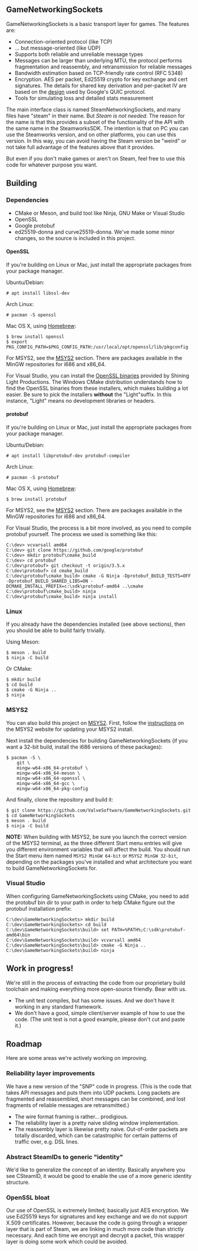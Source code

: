 GameNetworkingSockets
---

GameNetworkingSockets is a basic transport layer for games.  The features are:

* Connection-oriented protocol (like TCP)
* ... but message-oriented (like UDP)
* Supports both reliable and unreliable message types
* Messages can be larger than underlying MTU, the protocol performs
  fragmentation and reassembly, and retransmission for reliable messages
* Bandwidth estimation based on TCP-friendly rate control (RFC 5348)
* Encryption. AES per packet, Ed25519 crypto for key exchange and cert
  signatures. The details for shared key derivation and per-packet IV are
  based on the [design](https://docs.google.com/document/d/1g5nIXAIkN_Y-7XJW5K45IblHd_L2f5LTaDUDwvZ5L6g/edit?usp=sharing)
  used by Google's QUIC protocol.
* Tools for simulating loss and detailed stats measurement

The main interface class is named SteamNetworkingSockets, and many files have
"steam" in their name.  But *Steam is not needed*.  The reason for the name is
that this provides a subset of the functionality of the API with the same name
in the SteamworksSDK.  The intention is that on PC you can use the Steamworks
version, and on other platforms, you can use this version.  In this way, you
can avoid having the Steam version be "weird" or not take full advantage of the
features above that it provides.

But even if you don't make games or aren't on Steam, feel free to use this code
for whatever purpose you want.


## Building

### Dependencies

* CMake or Meson, and build tool like Ninja, GNU Make or Visual Studio
* OpenSSL
* Google protobuf
* ed25519-donna and curve25519-donna.  We've made some minor changes, so the
  source is included in this project.


#### OpenSSL
If you're building on Linux or Mac, just install the appropriate packages from your package manager.

Ubuntu/Debian:
```
# apt install libssl-dev
```

Arch Linux:
```
# pacman -S openssl
```

Mac OS X, using [Homebrew](https://brew.sh):
```
$ brew install openssl
$ export PKG_CONFIG_PATH=$PKG_CONFIG_PATH:/usr/local/opt/openssl/lib/pkgconfig
```

For MSYS2, see the [MSYS2](#msys2) section. There are packages available in
the MinGW repositories for i686 and x86_64.

For Visual Studio, you can install the [OpenSSL
binaries](https://slproweb.com/products/Win32OpenSSL.html) provided by Shining
Light Productions. The Windows CMake distribution understands how to find the
OpenSSL binaries from these installers, which makes building a lot easier. Be
sure to pick the installers **without** the "Light"suffix. In this instance,
"Light" means no development libraries or headers.


#### protobuf

If you're building on Linux or Mac, just install the appropriate packages from your package manager.

Ubuntu/Debian:
```
# apt install libprotobuf-dev protobuf-compiler
```

Arch Linux:
```
# pacman -S protobuf
```

Mac OS X, using [Homebrew](https://brew.sh):
```
$ brew install protobuf
```

For MSYS2, see the [MSYS2](#msys2) section. There are packages available in
the MinGW repositories for i686 and x86_64.

For Visual Studio, the process is a bit more involved, as you need to compile
protobuf yourself. The process we used is something like this:

```
C:\dev> vcvarsall amd64
C:\dev> git clone https://github.com/google/protobuf
C:\dev> mkdir protobuf\cmake_build
C:\dev> cd protobuf
C:\dev\protobuf> git checkout -t origin/3.5.x
C:\dev\protobuf> cd cmake_build
C:\dev\protobuf\cmake_build> cmake -G Ninja -Dprotobuf_BUILD_TESTS=OFF -Dprotobuf_BUILD_SHARED_LIBS=ON -DCMAKE_INSTALL_PREFIX=c:\sdk\protobuf-amd64 ..\cmake
C:\dev\protobuf\cmake_build> ninja
C:\dev\protobuf\cmake_build> ninja install
```


### Linux

If you already have the dependencies installed (see above sections), then you
should be able to build fairly trivially.

Using Meson:

```
$ meson . build
$ ninja -C build
```

Or CMake:

```
$ mkdir build
$ cd build
$ cmake -G Ninja ..
$ ninja
```


### MSYS2

You can also build this project on [MSYS2](https://www.msys2.org). First,
follow the [instructions](https://github.com/msys2/msys2/wiki/MSYS2-installation) on the
MSYS2 website for updating your MSYS2 install.

Next install the dependencies for building GameNetworkingSockets (if you want
a 32-bit build, install the i686 versions of these packages):

```
$ pacman -S \
    git \
    mingw-w64-x86_64-protobuf \
    mingw-w64-x86_64-meson \
    mingw-w64-x86_64-openssl \
    mingw-w64-x86_64-gcc \
    mingw-w64-x86_64-pkg-config
```

And finally, clone the repository and build it:

```
$ git clone https://github.com/ValveSoftware/GameNetworkingSockets.git
$ cd GameNetworkingSockets
$ meson . build
$ ninja -C build
```

**NOTE:** When building with MSYS2, be sure you launch the correct version of
the MSYS2 terminal, as the three different Start menu entries will give you
different environment variables that will affect the build.  You should run the
Start menu item named `MSYS2 MinGW 64-bit` or `MSYS2 MinGW 32-bit`, depending
on the packages you've installed and what architecture you want to build
GameNetworkingSockets for.


### Visual Studio

When configuring GameNetworkingSockets using CMake, you need to add the protobuf bin dir to your path in order to help CMake figure out the protobuf installation prefix:
```
C:\dev\GameNetworkingSockets> mkdir build
C:\dev\GameNetworkingSockets> cd build
C:\dev\GameNetworkingSockets\build> set PATH=%PATH%;C:\sdk\protobuf-amd64\bin
C:\dev\GameNetworkingSockets\build> vcvarsall amd64
C:\dev\GameNetworkingSockets\build> cmake -G Ninja ..
C:\dev\GameNetworkingSockets\build> ninja
```


## Work in progress!

We're still in the process of extracting the code from our proprietary build
toolchain and making everything more open-source friendly.  Bear with us.

* The unit test compiles, but has some issues.  And we don't have it working
  in any standard framework.
* We don't have a good, simple client/server example of how to use the code.
  (The unit test is not a good example, please don't cut and paste it.)


## Roadmap
Here are some areas we're actively working on improving.


### Reliability layer improvements
We have a new version of the "SNP" code in progress.  (This is the code that
takes API messages and puts them into UDP packets.  Long packets are fragmented
and reassembled, short messages can be combined, and lost fragments of reliable
messages are retransmitted.)

* The wire format framing is rather... prodigious.
* The reliability layer is a pretty naive sliding window implementation.
* The reassembly layer is likewise pretty naive.  Out-of-order packets are
  totally discarded, which can be catastrophic for certain patterns of traffic
  over, e.g. DSL lines.


### Abstract SteamIDs to generic "identity"
We'd like to generalize the concept of an identity.  Basically anywhere you see
CSteamID, it would be good to enable the use of a more generic identity
structure.


### OpenSSL bloat
Our use of OpenSSL is extremely limited; basically just AES encryption.  We use
Ed25519 keys for signatures and key exchange and we do not support X.509
certificates.  However, because the code is going through a wrapper layer that
is part of Steam, we are linking in much more code than strictly necessary.
And each time we encrypt and decrypt a packet, this wrapper layer is doing some
work which could be avoided.
